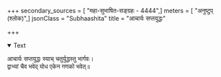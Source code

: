 +++
secondary_sources = [ "महा-सुभाषित-सङ्ग्रहः - 4444",]
meters = [ "अनुष्टुप् (श्लोक)",]
jsonClass = "Subhaashita"
title = "आचार्यः सप्तयुद्धः"

+++

<details open><summary>Text</summary>

आचार्यः सप्तयुद्धः स्याच् चतुर्युद्धस्तु भार्गवः।  
द्वाभ्यां चैव भवेद् योध एकेन गणको भवेत्॥
</details>
